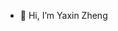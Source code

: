 - 👋 Hi, I’m Yaxin Zheng


<!---
CN55555/CN55555 is a ✨ special ✨ repository because its `README.md` (this file) appears on your GitHub profile.
You can click the Preview link to take a look at your changes.
--->

